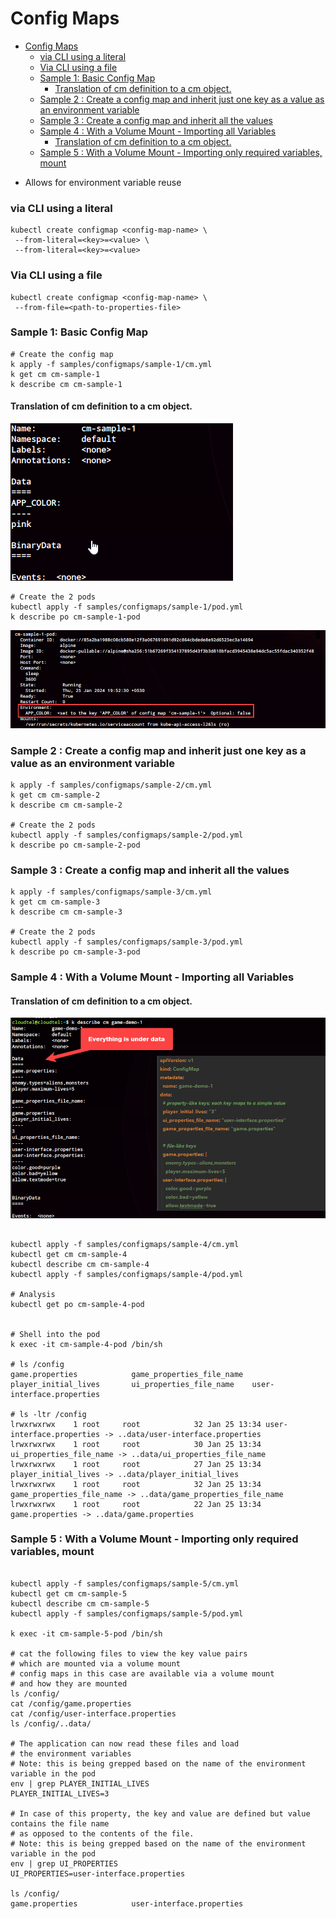 # Config Maps

<!-- TOC -->
* [Config Maps](#config-maps)
    * [via CLI using a literal](#via-cli-using-a-literal)
    * [Via CLI using a file](#via-cli-using-a-file-)
    * [Sample 1:  Basic Config Map](#sample-1-basic-config-map)
      * [Translation of cm definition to a cm object.](#translation-of-cm-definition-to-a-cm-object)
    * [Sample 2 : Create a config map and inherit just one key as a value as an environment variable](#sample-2--create-a-config-map-and-inherit-just-one-key-as-a-value-as-an-environment-variable)
    * [Sample 3 : Create a config map and inherit all the values](#sample-3--create-a-config-map-and-inherit-all-the-values)
    * [Sample 4 : With a Volume Mount - Importing all Variables](#sample-4--with-a-volume-mount---importing-all-variables)
      * [Translation of cm definition to a cm object.](#translation-of-cm-definition-to-a-cm-object-1)
    * [Sample 5 : With a Volume Mount - Importing only required variables, mount](#sample-5--with-a-volume-mount---importing-only-required-variables-mount-)
<!-- TOC -->
* Allows for environment variable reuse

### via CLI using a literal
```
kubectl create configmap <config-map-name> \
 --from-literal=<key>=<value> \
 --from-literal=<key>=<value> 
```
### Via CLI using a file 
```
kubectl create configmap <config-map-name> \
 --from-file=<path-to-properties-file>
```

### Sample 1:  Basic Config Map

```shell
# Create the config map
k apply -f samples/configmaps/sample-1/cm.yml
k get cm cm-sample-1
k describe cm cm-sample-1
```
####  Translation of cm definition to a cm object.
![Alt Basics](docs/images/cm/sample-1/cm.png)

```shell
# Create the 2 pods
kubectl apply -f samples/configmaps/sample-1/pod.yml
k describe po cm-sample-1-pod
```

![Alt Basics](docs/images/cm/sample-1/pod.png)

### Sample 2 : Create a config map and inherit just one key as a value as an environment variable

```shell
k apply -f samples/configmaps/sample-2/cm.yml
k get cm cm-sample-2
k describe cm cm-sample-2

# Create the 2 pods
kubectl apply -f samples/configmaps/sample-2/pod.yml
k describe po cm-sample-2-pod
```

### Sample 3 : Create a config map and inherit all the values

```shell
k apply -f samples/configmaps/sample-3/cm.yml
k get cm cm-sample-3
k describe cm cm-sample-3

# Create the 2 pods
kubectl apply -f samples/configmaps/sample-3/pod.yml
k describe po cm-sample-3-pod
```

### Sample 4 : With a Volume Mount - Importing all Variables

####  Translation of cm definition to a cm object.
![Alt Basics](docs/images/cm/sample-4/cm.png)

```shell

kubectl apply -f samples/configmaps/sample-4/cm.yml
kubectl get cm cm-sample-4
kubectl describe cm cm-sample-4
kubectl apply -f samples/configmaps/sample-4/pod.yml

# Analysis
kubectl get po cm-sample-4-pod


# Shell into the pod
k exec -it cm-sample-4-pod /bin/sh

# ls /config
game.properties            game_properties_file_name  player_initial_lives       ui_properties_file_name    user-interface.properties

# ls -ltr /config
lrwxrwxrwx    1 root     root            32 Jan 25 13:34 user-interface.properties -> ..data/user-interface.properties
lrwxrwxrwx    1 root     root            30 Jan 25 13:34 ui_properties_file_name -> ..data/ui_properties_file_name
lrwxrwxrwx    1 root     root            27 Jan 25 13:34 player_initial_lives -> ..data/player_initial_lives
lrwxrwxrwx    1 root     root            32 Jan 25 13:34 game_properties_file_name -> ..data/game_properties_file_name
lrwxrwxrwx    1 root     root            22 Jan 25 13:34 game.properties -> ..data/game.properties
```

### Sample 5 : With a Volume Mount - Importing only required variables, mount 

```shell

kubectl apply -f samples/configmaps/sample-5/cm.yml
kubectl get cm cm-sample-5
kubectl describe cm cm-sample-5
kubectl apply -f samples/configmaps/sample-5/pod.yml

k exec -it cm-sample-5-pod /bin/sh

# cat the following files to view the key value pairs
# which are mounted via a volume mount
# config maps in this case are available via a volume mount
# and how they are mounted
ls /config/
cat /config/game.properties
cat /config/user-interface.properties
ls /config/..data/

# The application can now read these files and load
# the environment variables 
# Note: this is being grepped based on the name of the environment variable in the pod
env | grep PLAYER_INITIAL_LIVES
PLAYER_INITIAL_LIVES=3

# In case of this property, the key and value are defined but value contains the file name
# as opposed to the contents of the file.
# Note: this is being grepped based on the name of the environment variable in the pod
env | grep UI_PROPERTIES
UI_PROPERTIES=user-interface.properties

ls /config/
game.properties            user-interface.properties
```

